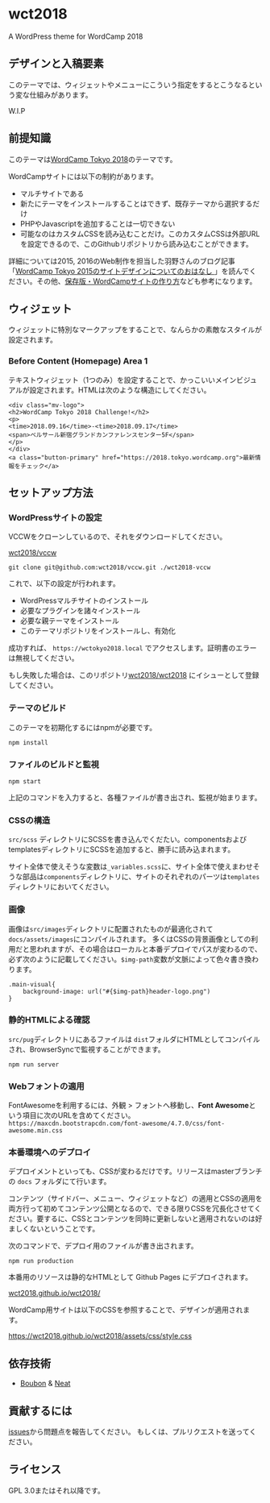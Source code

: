 # wct2018

A WordPress theme for WordCamp 2018

## デザインと入稿要素

このテーマでは、ウィジェットやメニューにこういう指定をするとこうなるという変な仕組みがあります。

W.I.P


## 前提知識

このテーマは[WordCamp Tokyo 2018](https://2018.tokyo.wordcamp.org)のテーマです。

WordCampサイトには以下の制約があります。

- マルチサイトである
- 新たにテーマをインストールすることはできず、既存テーマから選択するだけ
- PHPやJavascriptを追加することは一切できない
- 可能なのはカスタムCSSを読み込むことだけ。このカスタムCSSは外部URLを設定できるので、このGithubリポジトリから読み込むことができます。

詳細については2015, 2016のWeb制作を担当した羽野さんのブログ記事「[WordCamp Tokyo 2015のサイトデザインについてのおはなし ](https://www.asknode.net/wordcamp-tokyo-2015-theme-design/)」を読んでください。その他、[保存版・WordCampサイトの作り方](https://capitalp.jp/2017/09/21/how-to-make-wordcamp-site/)なども参考になります。


## ウィジェット

ウィジェットに特別なマークアップをすることで、なんらかの素敵なスタイルが設定されます。

### Before Content (Homepage) Area 1

テキストウィジェット（1つのみ）を設定することで、かっこいいメインビジュアルが設定されます。HTMLは次のような構造にしてください。

```
<div class="mv-logo">
<h2>WordCamp Tokyo 2018 Challenge!</h2>
<p>
<time>2018.09.16</time>-<time>2018.09.17</time>
<span>ベルサール新宿グランドカンファレンスセンター5F</span>
</p>
</div>
<a class="button-primary" href="https://2018.tokyo.wordcamp.org">最新情報をチェック</a>
```

## セットアップ方法

### WordPressサイトの設定

VCCWをクローンしているので、それをダウンロードしてください。

[wct2018/vccw](https://github.com/wct2018/vccw)

```
git clone git@github.com:wct2018/vccw.git ./wct2018-vccw
```

これで、以下の設定が行われます。

- WordPressマルチサイトのインストール
- 必要なプラグインを諸々インストール
- 必要な親テーマをインストール
- このテーマリポジトリをインストールし、有効化

成功すれば、 `https://wctokyo2018.local` でアクセスします。証明書のエラーは無視してください。

もし失敗した場合は、このリポジトリ[wct2018/wct2018](https://github.com/wct2018/wct2018/issues) にイシューとして登録してください。

### テーマのビルド

このテーマを初期化するにはnpmが必要です。

```
npm install
```

### ファイルのビルドと監視

```
npm start
```

上記のコマンドを入力すると、各種ファイルが書き出され、監視が始まります。

### CSSの構造

`src/scss` ディレクトリにSCSSを書き込んでくだたい。componentsおよびtemplatesディレクトリにSCSSを追加すると、勝手に読み込まれます。

サイト全体で使えそうな変数は`_variables.scss`に、サイト全体で使えまわせそうな部品は`components`ディレクトリに、サイトのそれぞれのパーツは`templates`ディレクトリにおいてください。

### 画像

画像は`src/images`ディレクトリに配置されたものが最適化されて`docs/assets/images`にコンパイルされます。
多くはCSSの背景画像としての利用だと思われますが、その場合はローカルと本番デプロイでパスが変わるので、必ず次のように記載してください。`$img-path`変数が文脈によって色々書き換わります。

```
.main-visual{
	background-image: url("#{$img-path}header-logo.png")
}
```

### 静的HTMLによる確認

`src/pug`ディレクトリにあるファイルは `dist`フォルダにHTMLとしてコンパイルされ、BrowserSyncで監視することができます。

```
npm run server
```

### Webフォントの適用

FontAwesomeを利用するには、外観 > フォントへ移動し、**Font Awesome**という項目に次のURLを含めてください。`https://maxcdn.bootstrapcdn.com/font-awesome/4.7.0/css/font-awesome.min.css`

### 本番環境へのデプロイ

デプロイメントといっても、CSSが変わるだけです。リリースはmasterブランチの `docs` フォルダにて行います。

コンテンツ（サイドバー、メニュー、ウィジェットなど）の適用とCSSの適用を両方行って初めてコンテンツ公開となるので、できる限りCSSを冗長化させてください。要するに、CSSとコンテンツを同時に更新しないと適用されないのは好ましくないということです。

次のコマンドで、デプロイ用のファイルが書き出されます。

```
npm run production
```

本番用のリソースは静的なHTMLとして Github Pages にデプロイされます。

[wct2018.github.io/wct2018/](https://wct2018.github.io/wct2018/)

WordCamp用サイトは以下のCSSを参照することで、デザインが適用されます。

https://wct2018.github.io/wct2018/assets/css/style.css

## 依存技術

- [Boubon](http://bourbon.io) & [Neat](http://neat.bourbon.io)

## 貢献するには

[issues](https://github.com/wct2018/wct2018/issues)から問題点を報告してください。
もしくは、プルリクエストを送ってください。

## ライセンス

GPL 3.0またはそれ以降です。
